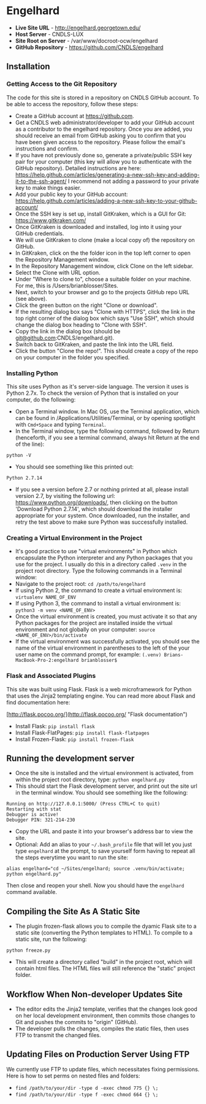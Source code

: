 # Engelhard

* **Live Site URL** - http://engelhard.georgetown.edu/
* **Host Server** - CNDLS-LUX
* **Site Root on Server** - /var/www/docroot-ocw/engelhard
* **GitHub Repository** - https://github.com/CNDLS/engelhard


## Installation

### Getting Access to the Git Repository
The code for this site is stored in a repository on CNDLS GitHub account. To be able to access the repository, follow these steps:
* Create a GitHub account at https://github.com.
* Get a CNDLS web administrator/developer to add your GitHub account as a contributor to the engelhard repository. Once you are added, you should receive an email from GitHub asking you to confirm that you have been given access to the repository. Please follow the email's instructions and confirm.
* If you have not previously done so, generate a private/public SSH key pair for your computer (this key will allow you to authenticate with the GitHub repository). Detailed instructions are here: https://help.github.com/articles/generating-a-new-ssh-key-and-adding-it-to-the-ssh-agent/
I recommend not adding a password to your private key to make things easier.
* Add your public key to your GitHub account: https://help.github.com/articles/adding-a-new-ssh-key-to-your-github-account/
* Once the SSH key is set up, install GitKraken, which is a GUI for Git: https://www.gitkraken.com/
* Once GitKraken is downloaded and installed, log into it using your GitHub credentials.
* We will use GitKraken to clone (make a local copy of) the repository on GitHub.
* In GitKraken, click on the the folder icon in the top left corner to open the Repository Management window.
* In the Repository Management window, click Clone on the left sidebar.
* Select the Clone with URL option.
* Under "Where to clone to", choose a suitable folder on your machine. For me, this is /Users/brianblosser/Sites.
* Next, switch to your browser and go to the projects GitHub repo URL (see above).
* Click the green button on the right "Clone or download".
* If the resulting dialog box says "Clone with HTTPS", click the link in the top right corner of the dialog box which says "Use SSH", which should change the dialog box heading to "Clone with SSH".
* Copy the link in the dialog box (should be git@github.com:CNDLS/engelhard.git).
* Switch back to GitKraken, and paste the link into the URL field.
* Click the button "Clone the repo!". This should create a copy of the repo on your computer in the folder you specified.

### Installing Python
This site uses Python as it's server-side language. The version it uses is Python 2.7x.
To check the version of Python that is installed on your computer, do the following:
* Open a Terminal window. In Mac OS, use the Terminal application, which can be found in /Applications/Utilities/Terminal, or by opening spotlight with `Cmd+Space` and typing `Terminal`.
* In the Terminal window, type the following command, followed by Return (henceforth, if you see a terminal command, always hit Return at the end of the line):
```
python -V
```
* You should see something like this printed out:
```
Python 2.7.14
```
* If you see a version before 2.7 or nothing printed at all, please install version 2.7, by visiting the following url: https://www.python.org/downloads/, then clicking on the button 'Download Python 2.7.14', which should download the installer appropriate for your system. Once downloaded, run the installer, and retry the test above to make sure Python was successfully installed.

### Creating a Virtual Environment in the Project

* It's good practice to use "virtual environments" in Python which encapsulate the Python interpreter and any Python packages that you use for the project. I usually do this in a directory called `.venv` in the project root directory. Type the following commands in a Terminal window:
* Navigate to the project root: `cd /path/to/engelhard`
* If using Python 2, the command to create a virtual environment is: `virtualenv NAME_OF_ENV`
* If using Python 3, the command to install a virtual environment is: `python3 -m venv <NAME_OF_ENV>`
* Once the virtual environment is created, you must activate it so that any Python packages for the project are installed inside the virtual environment and not globally on your computer: `source <NAME_OF_ENV>/bin/activate`
* If the virtual environment was successfully activated, you should see the name of the virtual environment in parentheses to the left of the your user name on the command prompt, for example: `(.venv) Brians-MacBook-Pro-2:engelhard brianblosser$`


### Flask and Associated Plugins

This site was built using Flask. Flask is a web microframework for Python that uses the Jinja2 templating engine. You can read more about Flask and find documentation here:

[http://flask.pocoo.org/](http://flask.pocoo.org/ "Flask documentation")

* Install Flask: ``pip install flask``
* Install Flask-FlatPages: ``pip install flask-flatpages``
* Install Frozen-Flask: ``pip install frozen-flask``


## Running the development server
* Once the site is installed and the virtual environment is activated, from within the project root directory, type: `python engelhard.py`
* This should start the Flask development server, and print out the site url in the terminal window. You should see something like the following:
```
Running on http://127.0.0.1:5000/ (Press CTRL+C to quit)
Restarting with stat
Debugger is active!
Debugger PIN: 321-214-230
```
* Copy the URL and paste it into your browser's address bar to view the site.
* Optional: Add an alias to your `~/.bash_profile` file that will let you just type `engelhard` at the prompt, to save yourself form having to repeat all the steps everytime you want to run the site:
```
alias engelhard="cd ~/Sites/engelhard; source .venv/bin/activate; python engelhard.py"
``` 
Then close and reopen your shell. Now you should have the `engelhard` command available.


## Compiling the Site As A Static Site
* The plugin frozen-flask allows you to compile the dyamic Flask site to a static site (converting the Python templates to HTML). To compile to a static site, run the following:
```
python freeze.py
```
* This will create a directory called "build" in the project root, which will contain html files. The HTML files will still reference the "static" project folder.

## Workflow When Non-developer Updates Site
* The editor edits the Jinja2 template, verifies that the changes look good on her local development environment, then commits those changes to Git and pushes the commits to "origin" (GitHub).
* The developer pulls the changes, compiles the static files, then uses FTP to transmit the changed files.
  
## Updating Files on Production Server Using FTP
We currently use FTP to update files, which necessitates fixing permissions. Here is how to set perms on nested files and folders:
* `find /path/to/your/dir -type d -exec chmod 775 {} \;`
* `find /path/to/your/dir -type f -exec chmod 664 {} \;`